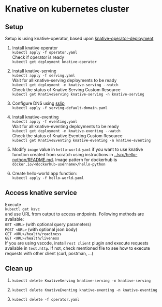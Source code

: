# Knative on kubernetes cluster

## Setup

Setup is using knative-operator, based upon [knative-operator-deployment](https://knative.dev/docs/install/operator/knative-with-operators/)

1.  Install knative operator  
    `kubectl apply -f operator.yaml`  
    Check if operator is ready  
     `kubectl get deployment knative-operator`

2.  Install knative-serving  
    `kubectl apply -f serving.yaml`  
    Wait for all knative-serving deployments to be ready  
     `kubectl get deployment -n knative-serving --watch`  
    Check the status of Knative Serving Custom Resource  
    `kubectl get KnativeServing knative-serving -n knative-serving`

3.  Configure DNS using [sslip](https://sslip.io/)  
    `kubectl apply -f serving-default-domain.yaml`

4.  Install knative-eventing  
     `kubectl apply -f eventing.yaml`  
     Wait for all knative-eventing deployments to be ready  
     `kubectl get deployment -n knative-eventing --watch`  
     Check the status of Knative Eventing Custom Resource  
    `kubectl get KnativeEventing knative-eventing -n knative-eventing`

5.  Modify `image` value in `hello-world.yaml` if you want to use knative function created from scratch using instructions in [../src/hello-python/README.md](../src/hello-python/README.md). Image pattern for dockerhub is  
    `docker.io/<dockerhub-username>/hello-python`

6.  Create hello-world app function:  
    `kubectl apply -f hello-world.yaml`

## Access knative service

Execute  
`kubectl get ksvc`  
and use URL from output to access endpoints. Following methods are available:  
`GET <URL>` (with optional query parameters)  
`POST <URL>` (with optional json body)  
`GET <URL>/health/readiness`  
`GET <URL>/health/liveness`  
If you are using vscode, install `rest client` plugin and execute requests available in `test.http`. If not, check mentioned file to see how to execute requests with other client (curl, postman, ...)

## Clean up

1. `kubectl delete KnativeServing knative-serving -n knative-serving`

2. `kubectl delete KnativeEventing knative-eventing -n knative-eventing`

3. `kubectl delete -f operator.yaml`
